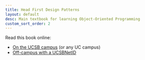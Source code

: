 ```yaml
---
title: Head First Design Patterns
layout: default
desc: Main textbook for learning Object-Oriented Programming
custom_sort_order: 2
---
```



Read this book online:

* [On the UCSB campus]({{on_campus}}/{{hfdp}}) (or any UC campus)
* [Off-campus with a UCSBNetID]({{off_campus}}/{{hfdp}})


